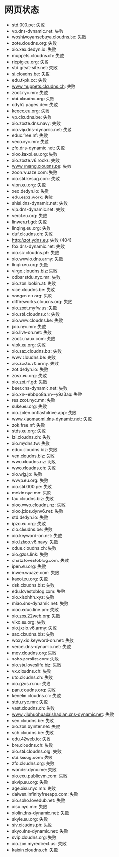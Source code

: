 # 网页状态
- std.000.pe: 失败
- vp.dns-dynamic.net: 失败
- woshiwoyansebuya.cloudns.be: 失败
- zote.cloudns.org: 失败
- xio.xeo.dedyn.io: 失败
- muppets.cloudns.ch: 失败
- ricpig.eu.org: 失败
- std.great-site.net: 失败
- si.cloudns.be: 失败
- edu.tkpk.cc: 失败
- www.muppets.cloudns.ch: 失败
- zoot.nyc.mn: 失败
- std.cloudns.org: 失败
- cdy52.pages.dev: 失败
- kcoco.eu.org: 失败
- vp.cloudns.be: 失败
- xio.zoxte.dns.navy: 失败
- xio.vip.dns-dynamic.net: 失败
- educ.free.nf: 失败
- veco.nyc.mn: 失败
- zfo.dns-dynamic.net: 失败
- xioo.kaxoi.eu.org: 失败
- xio.zoxte.v6.rocks: 失败
- www.liniang.cloudns.be: 失败
- zoon.wuaze.com: 失败
- xio.std.kesug.com: 失败
- vipn.eu.org: 失败
- xeo.dedyn.io: 失败
- edu.ezpz.work: 失败
- shisi.dns-dynamic.net: 失败
- vip.dns-dynamic.net: 失败
- vercl.eu.org: 失败
- linwen.rf.gd: 失败
- linqing.eu.org: 失败
- duf.cloudns.ch: 失败
- http://zot.ydns.eu: 失败 (404)
- fox.dns-dynamic.net: 失败
- xio.siv.cloudns.ph: 失败
- xio.wwvio.dns.army: 失败
- linqin.eu.org: 失败
- virgo.cloudns.biz: 失败
- odbar.stdu.nyc.mn: 失败
- xio.zon.lookin.at: 失败
- vice.cloudns.be: 失败
- xongan.eu.org: 失败
- diffireworks.cloudns.org: 失败
- xio.zoot.myfw.us: 失败
- xio.std.cloudns.ch: 失败
- xio.wwv.cloudns.be: 失败
- jxio.nyc.mn: 失败
- xio.live-on.net: 失败
- zoot.unaux.com: 失败
- vipk.eu.org: 失败
- xio.sac.cloudns.biz: 失败
- wwv.cloudns.be: 失败
- xio.zoxte.v6.army: 失败
- zot.dedyn.io: 失败
- zosx.eu.org: 失败
- xio.zot.rf.gd: 失败
- beer.dns-dynamic.net: 失败
- xio.xn--ebbpo8a.xn--y9a3aq: 失败
- res.zoot.nyc.mn: 失败
- suke.eu.org: 失败
- xio.zoten.onflashdrive.app: 失败
- www.xiaomaomi.dns-dynamic.net: 失败
- zok.free.nf: 失败
- stds.eu.org: 失败
- lzi.cloudns.ch: 失败
- xio.mydns.tw: 失败
- educ.cloudns.biz: 失败
- ven.cloudns.biz: 失败
- wwo.cloudns.nz: 失败
- wwo.cloudns.ch: 失败
- xio.wjg.jp: 失败
- wvvp.eu.org: 失败
- xio.std.000.pe: 失败
- mokin.nyc.mn: 失败
- tau.cloudns.biz: 失败
- xioo.wwo.cloudns.nz: 失败
- xioo.jxios.dynv6.net: 失败
- std.dedyn.io: 失败
- ipzo.eu.org: 失败
- clo.cloudns.be: 失败
- xio.keyword-on.net: 失败
- xio.lzhoo.v6.navy: 失败
- cdue.cloudns.ch: 失败
- xio.gzos.link: 失败
- chatz.lovestoblog.com: 失败
- ipen.eu.org: 失败
- inwen.wuaze.com: 失败
- kaxoi.eu.org: 失败
- dsk.cloudns.biz: 失败
- edu.lovestoblog.com: 失败
- xio.xiaohhh.xyz: 失败
- miao.dns-dynamic.net: 失败
- xioo.educ.line.pm: 失败
- xio.zos.22web.org: 失败
- viko.eu.org: 失败
- xio.jxsio.v6.army: 失败
- sac.cloudns.biz: 失败
- woxy.xio.keyword-on.net: 失败
- vercel.dns-dynamic.net: 失败
- mov.cloudns.org: 失败
- soho.perslist.com: 失败
- xio.stu.loveslife.biz: 失败
- vx.cloudns.ch: 失败
- uto.cloudns.ch: 失败
- xio.gzos.rr.nu: 失败
- pan.cloudns.org: 失败
- kenelm.cloudns.ch: 失败
- stdu.nyc.mn: 失败
- vast.cloudns.ch: 失败
- www.yiluhuohuadaishadian.dns-dynamic.net: 失败
- sen.cloudns.be: 失败
- xio.zon.byinter.net: 失败
- sch.cloudns.be: 失败
- edu.42web.io: 失败
- bre.cloudns.ch: 失败
- xio.std.cloudns.org: 失败
- std.kesug.com: 失败
- zfo.cloudns.org: 失败
- wonder.dynx.me: 失败
- xio.edu.publicvm.com: 失败
- skvip.eu.org: 失败
- age.xisu.nyc.mn: 失败
- daiwen.infinityfreeapp.com: 失败
- xio.soho.lovedub.net: 失败
- xisu.nyc.mn: 失败
- xiolin.dns-dynamic.net: 失败
- skyle.eu.org: 失败
- siv.cloudns.ph: 失败
- skyo.dns-dynamic.net: 失败
- svip.cloudns.org: 失败
- xio.zon.myredirect.us: 失败
- kaixin.cloudns.ch: 失败
